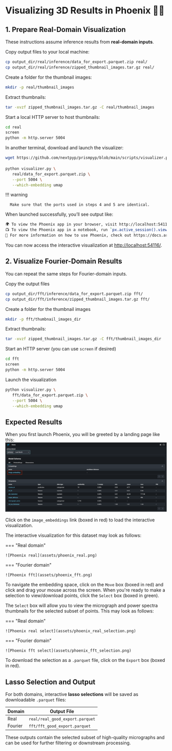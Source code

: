 # Visualizing 3D Results in Phoenix 🐦‍🔥 

## 1. Prepare Real-Domain Visualization

These instructions assume inference results from **real-domain inputs**.

Copy output files to your local machine:

   ```bash
   cp output_dir/real/inference/data_for_export.parquet.zip real/
   cp output_dir/real/inference/zipped_thumbnail_images.tar.gz real/
   ```

Create a folder for the thumbnail images:

   ```bash
   mkdir -p real/thumbnail_images
   ```

Extract thumbnails:

   ```bash
   tar -xvzf zipped_thumbnail_images.tar.gz -C real/thumbnail_images
   ```

Start a local HTTP server to host thumbnails:

   ```bash
   cd real
   screen
   python -m http.server 5004
   ```

In another terminal, download and launch the visualizer:

   ```bash
   wget https://github.com/nextpyp/prismpyp/blob/main/scripts/visualizer.py

   python visualizer.py \
      real/data_for_export.parquet.zip \
      --port 5004 \
      --which-embedding umap
   ```

!!! warning

      Make sure that the ports used in steps 4 and 5 are identical.

When launched successfully, you’ll see output like:

```bash
🌍 To view the Phoenix app in your browser, visit http://localhost:54116/
📺 To view the Phoenix app in a notebook, run `px.active_session().view()`
📖 For more information on how to use Phoenix, check out https://docs.arize.com/phoenix
```

You can now access the interactive visualization at [http://localhost:54116/](http://localhost:54116/).

## 2. Visualize Fourier-Domain Results

You can repeat the same steps for Fourier-domain inputs.

Copy the output files

   ```bash
   cp output_dir/fft/inference/data_for_export.parquet.zip fft/
   cp output_dir/fft/inference/zipped_thumbnail_images.tar.gz fft/
   ```

Create a folder for the thumbnail images

   ```bash
   mkdir -p fft/thumbnail_images_dir
   ```

Extract thumbnails:

   ```bash
   tar -xvzf zipped_thumbnail_images.tar.gz -C fft/thumbnail_images_dir
   ```

Start an HTTP server (you can use `screen` if desired)

   ```bash
   cd fft
   screen
   python -m http.server 5004
   ```

Launch the visualization

   ```bash
   python visualizer.py \
      fft/data_for_export.parquet.zip \
      --port 5004 \
      --which-embedding umap
   ```

## Expected Results

When you first launch Phoenix, you will be greeted by a landing page like this:
![Phoenix landing page](assets/phoenix_landing_page.png)

Click on the `image_embeddings` link (boxed in red) to load the interactive visualization. 

The interactive visualization for this dataset may look as follows:

=== "Real domain"

    ![Phoenix real](assets/phoenix_real.png)

=== "Fourier domain"

    ![Phoenix fft](assets/phoenix_fft.png)

To navigate the embedding space, click on the `Move` box (boxed in red) and click and drag your mouse across the screen. When you're ready to make a selection to view/download points, click the `Select` box (boxed in green).

The `Select` box will allow you to view the micrograph and power spectra thumbnails for the selected subset of points. This may look as follows:

=== "Real domain"

    ![Phoenix real select](assets/phoenix_real_selection.png)

=== "Fourier domain"

    ![Phoenix fft select](assets/phoenix_fft_selection.png)

To download the selection as a `.parquet` file, click on the `Export` box (boxed in red).

## Lasso Selection and Output

For both domains, interactive **lasso selections** will be saved as downloadable `.parquet` files:

| Domain | Output File |
|---------|--------------|
| Real | `real/real_good_export.parquet` |
| Fourier | `fft/fft_good_export.parquet` |

These outputs contain the selected subset of high-quality micrographs and can be used for further filtering or downstream processing.